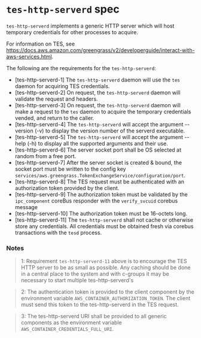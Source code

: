 # `tes-http-serverd` spec

`tes-http-serverd` implements a generic HTTP server which will host temporary
credentials for other processes to acquire.

For information on TES, see
<https://docs.aws.amazon.com/greengrass/v2/developerguide/interact-with-aws-services.html>.

The following are the requirements for the `tes-http-serverd`:

- [tes-http-serverd-1] The `tes-http-serverd` daemon will use the `tes` daemon
  for acquiring TES credentials.
- [tes-http-serverd-2] On request, the `tes-http-serverd` daemon will validate
  the request and headers.
- [tes-http-serverd-3] On request, the `tes-http-serverd` daemon will make a
  request to the `tes` daemon to acquire the temporary credentials vended, and
  return to the caller.
- [tes-http-serverd-4] The `tes-http-serverd` will accept the argument --version
  (-v) to display the version number of the serverd executable.
- [tes-http-serverd-5] The `tes-http-serverd` will accept the argument --help
  (-h) to display all the supported arguments and their use.
- [tes-http-serverd-6] The server socket port shall be OS selected at random
  from a free port.
- [tes-http-serverd-7] After the server socket is created & bound, the socket
  port must be written to the config key
  `services/aws.greengrass.TokenExchangeService/configuration/port`.
- [tes-http-serverd-8] The TES request must be authenticated with an
  authorization token provided by the client.
- [tes-http-serverd-9] The authorization token must be validated by the
  `ipc_component` coreBus responder with the `verify_svcuid` corebus message
- [tes-http-serverd-10] The authorization token must be 16-octets long.
- [tes-http-serverd-11] The `tes-http-serverd` shall not cache or otherwise
  store any credentials. All credentials must be obtained fresh via corebus
  transactions with the `tesd` process.

### Notes

> 1: Requirement `tes-http-serverd-11` above is to encourage the TES HTTP server
> to be as small as possible. Any caching should be done in a central place to
> the system and with c-groups it may be necessary to start multiple
> tes-http-serverd's

> 2: The authentication token is provided to the client component by the
> environment variable `AWS_CONTAINER_AUTHORIZATION_TOKEN`. The client must send
> this token to the tes-http-serverd in the TES request.

> 3: The tes-http-serverd URI shall be provided to all generic components as the
> environment variable `AWS_CONTAINER_CREDENTIALS_FULL_URI`.
